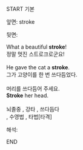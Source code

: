 START
기본

앞면:
stroke


뒷면:
<div>What a beautiful <b>stroke</b>! </div><div>정말 멋진 스트로크로군요!</div><div><br></div><div><div>He gave the cat a <b>stroke</b>. </div><div>그가 고양이를 한 번 쓰다듬었다.</div></div><div><br></div><div><div><div>머리를 쓰다듬어 주세요.</div></div><div><div><strong>Stroke</strong> her head.</div></div></div><div><br></div><div>뇌졸중 , 강타 , 쓰다듬다</div><div>, 수영법 , 타법[타격]</div>


해석:

END